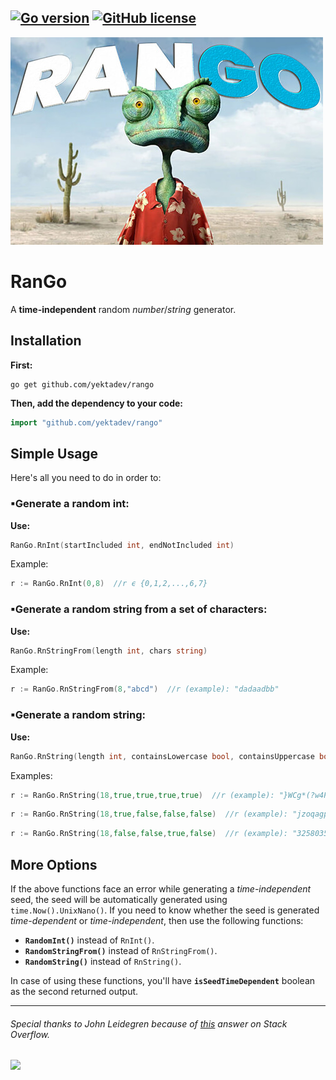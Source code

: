 [![Go version](https://img.shields.io/badge/Go-v1.15-blue)](#)
[![GitHub license](https://img.shields.io/badge/license-Apache%202-blueviolet)](#)
---
[![RanGo Logo](https://raw.githubusercontent.com/YektaDev/RanGo/main/res/RanGo_small.jpg "RanGo!")](#)

# RanGo
A **time-independent** random _number_/_string_ generator.

## Installation
**First:**
```
go get github.com/yektadev/rango
```
**Then, add the dependency to your code:**
```go
import "github.com/yektadev/rango"
```

## Simple Usage
Here's all you need to do in order to:

### ▪Generate a random int:
**Use:**
```go
RanGo.RnInt(startIncluded int, endNotIncluded int)
```
Example:
```go
r := RanGo.RnInt(0,8)  //r ϵ {0,1,2,...,6,7}
```

### ▪Generate a random string from a set of characters:
**Use:**
```go
RanGo.RnStringFrom(length int, chars string)
```
Example:
```go
r := RanGo.RnStringFrom(8,"abcd")  //r (example): "dadaadbb"
```

### ▪Generate a random string:
**Use:**
```go
RanGo.RnString(length int, containsLowercase bool, containsUppercase bool, containsNumber bool, containsSpecial bool)
```
Examples:
```go
r := RanGo.RnString(18,true,true,true,true)  //r (example): "}WCg*(?w4P$<HS\jOb"
```
```go
r := RanGo.RnString(18,true,false,false,false)  //r (example): "jzoqagpchhsyhotvrj"
```
```go
r := RanGo.RnString(18,false,false,true,false)  //r (example): "325803510203358683"
```

## More Options
If the above functions face an error while generating a _time-independent_ seed, the seed will be automatically generated using ```time.Now().UnixNano()```. If you need to know whether the seed is generated _time-dependent_ or _time-independent_, then use the following functions:
* **```RandomInt()```** instead of ```RnInt()```.
* **```RandomStringFrom()```** instead of ```RnStringFrom()```.
* **```RandomString()```** instead of ```RnString()```.

In case of using these functions, you'll have **```isSeedTimeDependent```** boolean as the second returned output.

---

###### Special thanks to _John Leidegren_ because of [this](https://stackoverflow.com/a/54491783/6155559) answer on _Stack Overflow_.
[![](https://forthebadge.com/images/badges/it-works-why.svg)](#)

